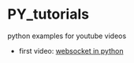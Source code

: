 # PY_tutorials
python examples for youtube videos

- first video: [websocket in python](https://www.youtube.com/watch?v=0aq6I1DXT-w)
